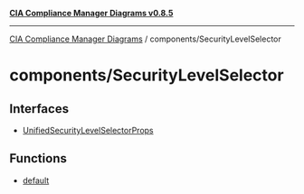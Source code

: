 [**CIA Compliance Manager Diagrams v0.8.5**](../../README.md)

***

[CIA Compliance Manager Diagrams](../../modules.md) / components/SecurityLevelSelector

# components/SecurityLevelSelector

## Interfaces

- [UnifiedSecurityLevelSelectorProps](interfaces/UnifiedSecurityLevelSelectorProps.md)

## Functions

- [default](functions/default.md)
